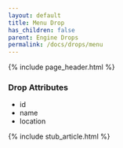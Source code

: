 ```yaml
---
layout: default
title: Menu Drop
has_children: false
parent: Engine Drops
permalink: /docs/drops/menu
---
```


{% include page_header.html %}

### Drop Attributes

- id
- name
- location

{% include stub_article.html %}
